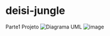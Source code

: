 # deisi-jungle
Parte1 Projeto
![](diagrama.png?raw=true "Diagrama UML")
![image](https://user-images.githubusercontent.com/100945752/201564301-d849c9ee-95e4-430a-ba4d-0ac82de18c36.png)
